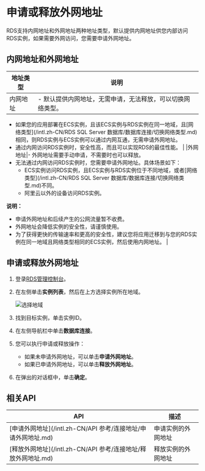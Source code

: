 # 申请或释放外网地址

RDS支持内网地址和外网地址两种地址类型，默认提供内网地址供您内部访问RDS实例，如果需要外网访问，您需要申请外网地址。

## 内网地址和外网地址

|地址类型|说明|
|----|--|
|内网地址|-   默认提供内网地址，无需申请，无法释放，可以切换网络类型。
-   如果您的应用部署在ECS实例，且该ECS实例与RDS实例在同一地域，且[网络类型](/intl.zh-CN/RDS SQL Server 数据库/数据库连接/切换网络类型.md)相同，则RDS实例与ECS实例可以通过内网互通，无需申请外网地址。
-   通过内网访问RDS实例时，安全性高，而且可以实现RDS的最佳性能。 |
|外网地址|-   外网地址需要手动申请，不需要时也可以释放。
-   无法通过内网访问RDS实例时，您需要申请外网地址。具体场景如下：
    -   ECS实例访问RDS实例，且ECS实例与RDS实例位于不同地域，或者[网络类型](/intl.zh-CN/RDS SQL Server 数据库/数据库连接/切换网络类型.md)不同。
    -   阿里云以外的设备访问RDS实例。

**说明：**

-   申请外网地址和后续产生的公网流量暂不收费。
-   外网地址会降低实例的安全性，请谨慎使用。
-   为了获得更快的传输速率和更高的安全性，建议您将应用迁移到与您的RDS实例在同一地域且网络类型相同的ECS实例，然后使用内网地址。 |

## 申请或释放外网地址

1.  登录[RDS管理控制台](https://rds.console.aliyun.com/)。

2.  在左侧单击**实例列表**，然后在上方选择实例所在地域。

    ![选择地域](https://static-aliyun-doc.oss-accelerate.aliyuncs.com/assets/img/zh-CN/3074469951/p36543.png)

3.  找到目标实例，单击实例ID。

4.  在左侧导航栏中单击**数据库连接**。

5.  您可以执行申请或释放操作：

    -   如果未申请外网地址，可以单击**申请外网地址**。
    -   如果已申请外网地址，可以单击**释放外网地址**。
6.  在弹出的对话框中，单击**确定**。


## 相关API

|API|描述|
|---|--|
|[申请外网地址](/intl.zh-CN/API 参考/连接地址/申请外网地址.md)|申请实例的外网地址|
|[释放外网地址](/intl.zh-CN/API 参考/连接地址/释放外网地址.md)|释放实例的外网地址|

